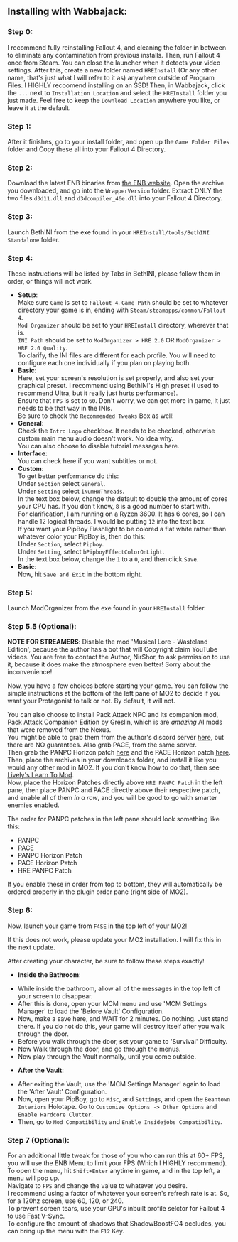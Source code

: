 ## Installing with Wabbajack:

### Step 0:

I recommend fully reinstalling Fallout 4, and cleaning the folder in between to eliminate any contamination from previous installs. Then, run Fallout 4 once from Steam. You can close the launcher when it detects your video settings. After this, create a new folder named `HREInstall` (Or any other name, that's just what I will refer to it as) anywhere outside of Program Files. I HIGHLY recoomend installing on an SSD! Then, in Wabbajack, click the `...` next to `Installation Location` and select the `HREInstall` folder you just made. Feel free to keep the `Download Location` anywhere you like, or leave it at the default.

### Step 1:

After it finishes, go to your install folder, and open up the `Game Folder Files` folder and Copy these all into your Fallout 4 Directory.

### Step 2:

Download the latest ENB binaries from [the ENB website](http://enbdev.com/download_mod_fallout4.htm). Open the archive you downloaded, and go into the `WrapperVersion` folder. Extract ONLY the two files `d3d11.dll` and `d3dcompiler_46e.dll` into your Fallout 4 Directory.

### Step 3:

Launch BethINI from the exe found in your `HREInstall/tools/BethINI Standalone` folder.

### Step 4:

These instructions will be listed by Tabs in BethINI, please follow them in order, or things will not work.

* **Setup**:   
Make sure `Game` is set to `Fallout 4`.
`Game Path` should be set to whatever directory your game is in, ending with `Steam/steamapps/common/Fallout 4`.  
`Mod Organizer` should be set to your `HREInstall` directory, wherever that is.  
`INI Path` should be set to `ModOrganizer > HRE 2.0` OR `ModOrganizer > HRE 2.0 Quality`.  
To clarify, the INI files are different for each profile. You will need to configure each one individually if you plan on playing both.  
* **Basic**:  
Here, set your screen's resolution is set properly, and also set your graphical preset. I recommend using BethINI's High preset (I used to recommend Ultra, but it really just hurts performance).  
Ensure that `FPS` is set to `60`. Don't worry, we can get more in game, it just needs to be that way in the INIs.  
Be sure to check the `Recommended Tweaks` Box as well!  
* **General**:  
Check the `Intro Logo` checkbox. It needs to be checked, otherwise custom main menu audio doesn't work. No idea why.  
You can also choose to disable tutorial messages here.  
* **Interface**:  
You can check here if you want subtitles or not.
* **Custom**:  
To get better performance do this:  
Under `Section` select `General`.  
Under `Setting` select `iNumHWThreads`.  
In the text box below, change the default to double the amount of cores your CPU has. If you don't know, `8` is a good number to start with.  
For clarification, I am running on a Ryzen 3600. It has 6 cores, so I can handle 12 logical threads. I would be putting `12` into the text box.  
If you want your PipBoy Flashlight to be colored a flat white rather than whatever color your PipBoy is, then do this:  
Under `Section`, select `Pipboy`.  
Under `Setting`, select `bPipboyEffectColorOnLight`.  
In the text box below, change the `1` to a `0`, and then click `Save`.  
* **Basic**:  
Now, hit `Save and Exit` in the bottom right.

### Step 5:

Launch ModOrganizer from the exe found in your `HREInstall` folder.

### Step 5.5 (Optional):

**NOTE FOR STREAMERS**: Disable the mod 'Musical Lore - Wasteland Edition', because the author has a bot that will Copyright claim YouTube videos. You are free to contact the Author, NirShor, to ask permission to use it, because it does make the atmosphere even better! Sorry about the inconvenience!

Now, you have a few choices before starting your game. You can follow the simple instructions at the bottom of the left pane of MO2 to decide if you want your Protagonist to talk or not. By default, it will not.

You can also choose to install Pack Attack NPC and its companion mod, Pack Attack Companion Edition by Greslin, which is are *amazing* AI mods that were removed from the Nexus.   
You might be able to grab them from the author's discord server [here](https://discord.gg/Kacy6Z5BFM), but there are NO guarantees. Also grab PACE, from the same server.  
Then grab the PANPC Horizon patch [here](https://drive.google.com/file/d/1Sv6KyUby-ZcMsPcTqYxFIFalRaTVKFbR) and the PACE Horizon patch [here](https://drive.google.com/file/d/1CQ2s0aqPcvjaS-FuUFifb_qGgPC8NUaI).  
Then, place the archives in your downloads folder, and install it like you would any other mod in MO2. If you don't know how to do that, then see [Lively's Learn To Mod](https://github.com/LivelyDismay/Learn-To-Mod/tree/main/lessons).  
Now, place the Horizon Patches directly above `HRE PANPC Patch` in the left pane, then place PANPC and PACE directly above their respective patch, and enable all of them *in a row*, and you will be good to go with smarter enemies enabled.  

The order for PANPC patches in the left pane should look something like this:  
- PANPC
- PACE
- PANPC Horizon Patch
- PACE Horizon Patch
- HRE PANPC Patch

If you enable these in order from top to bottom, they will automatically be ordered properly in the plugin order pane (right side of MO2).

### Step 6:

Now, launch your game from `F4SE` in the top left of your MO2! 

If this does not work, please update your MO2 installation. I will fix this in the next update.

After creating your character, be sure to follow these steps exactly!

* **Inside the Bathroom**:  
- While inside the bathroom, allow all of the messages in the top left of your screen to disappear.   
- After this is done, open your MCM menu and use 'MCM Settings Manager' to load the 'Before Vault' Configuration.  
- Now, make a save here, and WAIT for 2 minutes. Do nothing. Just stand there. If you do not do this, your game will destroy itself after you walk through the door.  
- Before you walk through the door, set your game to 'Survival' Difficulty.  
- Now Walk through the door, and go through the menus.  
- Now play through the Vault normally, until you come outside.
* **After the Vault**:
- After exiting the Vault, use the 'MCM Settings Manager' again to load the 'After Vault' Configuration.  
- Now, open your PipBoy, go to `Misc`, and `Settings`, and open the `Beantown Interiors` Holotape. Go to `Customize Options -> Other Options` and `Enable Hardcore Clutter`.   
- Then, go to `Mod Compatibility` and `Enable Insidejobs Compatibility`.

### Step 7 (Optional):

For an additional little tweak for those of you who can run this at 60+ FPS, you will use the ENB Menu to limit your FPS (Which I HIGHLY recommend).  
To open the menu, hit `Shift+Enter` anytime in game, and in the top left, a menu will pop up.  
Navigate to `FPS` and change the value to whatever you desire.  
I recommend using a factor of whatever your screen's refresh rate is at. So, for a 120hz screen, use 60, 120, or 240.  
To prevent screen tears, use your GPU's inbuilt profile selctor for Fallout 4 to use Fast V-Sync.  
To configure the amount of shadows that ShadowBoostFO4 occludes, you can bring up the menu with the `F12` Key.
